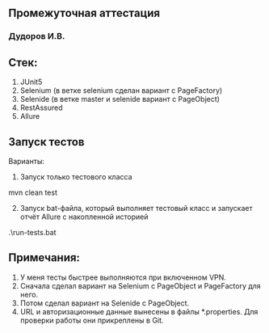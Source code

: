 ## Промежуточная аттестация
### Дудоров И.В.

## Стек:
1. JUnit5
2. Selenium (в ветке selenium сделан вариант с PageFactory)
3. Selenide (в ветке master и selenide вариант с PageObject)
4. RestAssured
5. Allure

## Запуск тестов
Варианты:
1. Запуск только тестового класса

mvn clean test

2. Запуск bat-файла, который выполняет тестовый класс и запускает отчёт Allure с накопленной историей

.\run-tests.bat

## Примечания:
1. У меня тесты быстрее выполняются при включенном VPN.
2. Сначала сделал вариант на Selenium с PageObject и PageFactory для него.
3. Потом сделал вариант на Selenide с PageObject.
4. URL и авторизационные данные вынесены в файлы *.properties. Для проверки работы они прикреплены в Git.